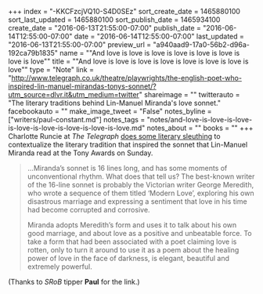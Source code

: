 +++
index = "-KKCFzcjVQ10-S4D0SEz"
sort_create_date = 1465880100
sort_last_updated = 1465880100
sort_publish_date = 1465934100
create_date = "2016-06-13T21:55:00-07:00"
publish_date = "2016-06-14T12:55:00-07:00"
date = "2016-06-14T12:55:00-07:00"
last_updated = "2016-06-13T21:55:00-07:00"
preview_url = "a940aad9-17a0-56b2-d96a-192ca79b1835"
name = "\"And love is love is love is love is love is love is love is love\""
title = "\"And love is love is love is love is love is love is love is love\""
type = "Note"
link = "http://www.telegraph.co.uk/theatre/playwrights/the-english-poet-who-inspired-lin-manuel-mirandas-tonys-sonnet/?utm_source=dlvr.it&utm_medium=twitter"
shareimage = ""
twitterauto = "The literary traditions behind Lin-Manuel Miranda's love sonnet."
facebookauto = ""
make_image_tweet = "False"
notes_byline = ["writers/paul-constant.md"]
notes_tags = "notes/and-love-is-love-is-love-is-love-is-love-is-love-is-love-is-love.md"
notes_about = ""
books = ""
+++
Charlotte Runcie at *The Telegraph* [does some literary sleuthing](http://www.telegraph.co.uk/theatre/playwrights/the-english-poet-who-inspired-lin-manuel-mirandas-tonys-sonnet/) to contextualize the literary tradition that inspired the sonnet that Lin-Manuel Miranda read at the Tony Awards on Sunday.

<blockquote><p>...Miranda’s sonnet is 16 lines long, and has some moments of unconventional rhythm. What does that tell us? The best-known writer of the 16-line sonnet is probably the Victorian writer George Meredith, who wrote a sequence of them titled ‘Modern Love’, exploring his own disastrous marriage and expressing a sentiment that love in his time had become corrupted and corrosive.</p>

<p>Miranda adopts Meredith’s form and uses it to talk about his own good marriage, and about love as a positive and unbeatable force. To take a form that had been associated with a poet claiming love is rotten, only to turn it around to use it as a poem about the healing power of love in the face of darkness, is elegant, beautiful and extremely powerful.</p></blockquote>



(Thanks to *SRoB* tipper **Paul** for the link.)
